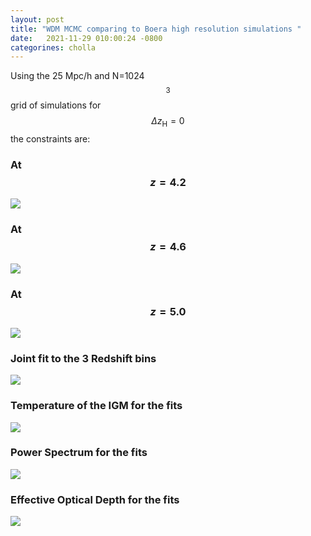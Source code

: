 ```yaml
---
layout: post
title: "WDM MCMC comparing to Boera high resolution simulations "
date:   2021-11-29 010:00:24 -0800
categorines: cholla
---
```


Using the 25 Mpc/h and N=1024$$^3$$ grid of simulations for $$\Delta z_\mathrm{H}=0$$ the constraints are:

### At $$z=4.2$$
<img src="{{ site.url }}assets/images/wdm_boera_deltaZ_0/corner_z0.png">

### At $$z=4.6$$
<img src="{{ site.url }}assets/images/wdm_boera_deltaZ_0/corner_z1.png">

### At $$z=5.0$$
<img src="{{ site.url }}assets/images/wdm_boera_deltaZ_0/corner_z2.png">


### Joint fit to the 3 Redshift bins
<img src="{{ site.url }}assets/images/wdm_boera_deltaZ_0/corner_joint.png">


### Temperature of the IGM for the fits
<img src="{{ site.url }}assets/images/wdm_boera_deltaZ_0/fig_T0_fit_to_boera.png">

### Power Spectrum for the fits
<img src="{{ site.url }}assets/images/wdm_boera_deltaZ_0/flux_ps.png">

### Effective Optical Depth for the fits
<img src="{{ site.url }}assets/images/wdm_boera_deltaZ_0/fig_HI_tau_wdm.png">

